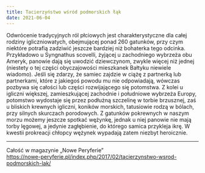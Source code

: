 ```yaml
---
title: Tacierzyństwo wśród podmorskich łąk
date: 2021-06-04
---
```

Odwrócenie tradycyjnych ról płciowych jest charakterystyczne dla całej rodziny igliczniowatych, obejmującej ponad 260 gatunków, przy czym niektóre potrafią zadziwić jeszcze bardziej niż bohaterka tego odcinka. Przykładowo u Syngnathus scovelli, żyjącej u zachodniego wybrzeża obu Ameryk, panowie dają się uwodzić dziewczynom, zwykle więcej niż jednej (niestety o tej części obyczajowości mieszkanek Bałtyku niewiele wiadomo). Jeśli się zdarzy, że samiec zajdzie w ciążę z partnerką lub partnerkami, które z jakiegoś powodu mu nie odpowiadają, wówczas pozbywa się całości lub części rozwijającego się potomstwa. Z kolei u igliczni większej, zamieszkującej zachodnie i południowe wybrzeża Europy, potomstwo wydostaje się przez podłużną szczelinę w torbie brzusznej, zaś u bliskich krewnych igliczni, koników morskich, tatusiowie rodzą w bólach, przy silnych skurczach porodowych. Z gatunków pokrewnych w naszym morzu możemy jeszcze spotkać wężynkę, jednak u niej panowie nie mają torby lęgowej, a jedynie zagłębienie, do którego samica przykleja ikrę. W kwestii prokreacji chłopcy wężynek wypadają zatem niezbyt heroicznie.

***

Całość w magazynie „Nowe Peryferie”  
<https://nowe-peryferie.pl/index.php/2017/02/tacierzynstwo-wsrod-podmorskich-lak/>